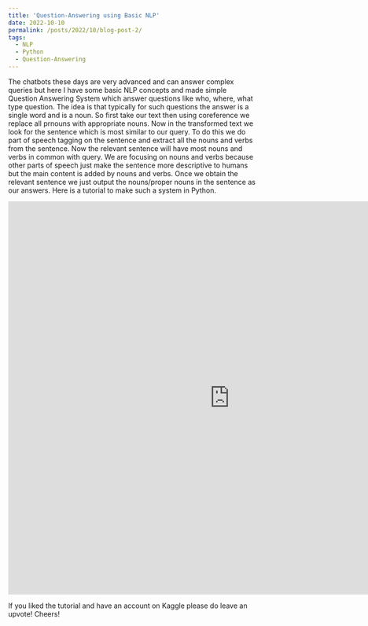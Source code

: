 ```yaml
---
title: 'Question-Answering using Basic NLP'
date: 2022-10-10
permalink: /posts/2022/10/blog-post-2/
tags:
  - NLP
  - Python
  - Question-Answering
---
```


The chatbots these days are very advanced and can answer complex queries but here I have some basic NLP concepts and made simple Question Answering System which answer questions like who, where, what type question. The idea is that typically for such questions the answer is a single word and is a noun. So first take our text then using coreference we replace all prnouns with appropriate nouns. Now in the transformed text we look for the sentence which is most similar to our query. To do this we do part of speech tagging on the sentence and extract all the nouns and verbs from the sentence. Now the relevant sentence will have most nouns and verbs in common with query. We are focusing on nouns and verbs because other parts of speech just make the sentence more descriptive to humans but the main content is added by nouns and verbs. Once we obtain the relevant sentence we just output the nouns/proper nouns in the sentence as our answers. Here is a tutorial to make such a system in Python.

<iframe src="https://www.kaggle.com/embed/dhruvdeshmukh/question-answering-system-with-basic-nlp-technique?kernelSessionId=105807235" height="800" width="900" style="margin: 0 auto; max-width: 950px;" frameborder="0" scrolling="auto" title="Question-Answering System with Basic NLP Technique"></iframe>

If you liked the tutorial and have an account on Kaggle please do leave an upvote! Cheers!